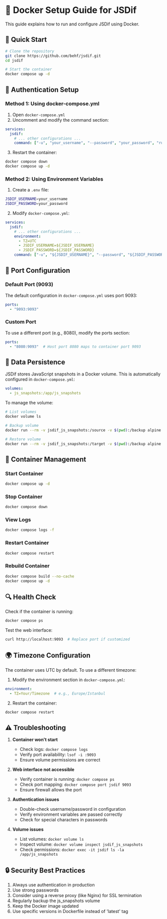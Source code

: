 # 🐳 Docker Setup Guide for JSDif

This guide explains how to run and configure JSDif using Docker.

## 🚀 Quick Start

```bash
# Clone the repository
git clone https://github.com/behf/jsdif.git
cd jsdif

# Start the container
docker compose up -d
```

## 🔐 Authentication Setup

### Method 1: Using docker-compose.yml

1. Open `docker-compose.yml`
2. Uncomment and modify the command section:

```yaml
services:
  jsdif:
    # ... other configurations ...
    command: ["-u", "your_username", "--password", "your_password", "run"]
```

3. Restart the container:
```bash
docker compose down
docker compose up -d
```

### Method 2: Using Environment Variables

1. Create a `.env` file:
```bash
JSDIF_USERNAME=your_username
JSDIF_PASSWORD=your_password
```

2. Modify `docker-compose.yml`:
```yaml
services:
  jsdif:
    # ... other configurations ...
    environment:
      - TZ=UTC
      - JSDIF_USERNAME=${JSDIF_USERNAME}
      - JSDIF_PASSWORD=${JSDIF_PASSWORD}
    command: ["-u", "${JSDIF_USERNAME}", "--password", "${JSDIF_PASSWORD}", "run"]
```

## 🔌 Port Configuration

### Default Port (9093)

The default configuration in `docker-compose.yml` uses port 9093:
```yaml
ports:
  - "9093:9093"
```

### Custom Port

To use a different port (e.g., 8080), modify the ports section:
```yaml
ports:
  - "8080:9093"  # Host port 8080 maps to container port 9093
```

## 💾 Data Persistence

JSDif stores JavaScript snapshots in a Docker volume. This is automatically configured in `docker-compose.yml`:

```yaml
volumes:
  - js_snapshots:/app/js_snapshots
```

To manage the volume:
```bash
# List volumes
docker volume ls

# Backup volume
docker run --rm -v jsdif_js_snapshots:/source -v $(pwd):/backup alpine tar czf /backup/js_snapshots_backup.tar.gz -C /source .

# Restore volume
docker run --rm -v jsdif_js_snapshots:/target -v $(pwd):/backup alpine sh -c "cd /target && tar xzf /backup/js_snapshots_backup.tar.gz"
```

## 🔄 Container Management

### Start Container
```bash
docker compose up -d
```

### Stop Container
```bash
docker compose down
```

### View Logs
```bash
docker compose logs -f
```

### Restart Container
```bash
docker compose restart
```

### Rebuild Container
```bash
docker compose build --no-cache
docker compose up -d
```

## 🔍 Health Check

Check if the container is running:
```bash
docker compose ps
```

Test the web interface:
```bash
curl http://localhost:9093  # Replace port if customized
```

## 🌍 Timezone Configuration

The container uses UTC by default. To use a different timezone:

1. Modify the environment section in `docker-compose.yml`:
```yaml
environment:
  - TZ=Your/Timezone  # e.g., Europe/Istanbul
```

2. Restart the container:
```bash
docker compose restart
```

## ⚠️ Troubleshooting

1. **Container won't start**
   - Check logs: `docker compose logs`
   - Verify port availability: `lsof -i :9093`
   - Ensure volume permissions are correct

2. **Web interface not accessible**
   - Verify container is running: `docker compose ps`
   - Check port mapping: `docker compose port jsdif 9093`
   - Ensure firewall allows the port

3. **Authentication issues**
   - Double-check username/password in configuration
   - Verify environment variables are passed correctly
   - Check for special characters in passwords

4. **Volume issues**
   - List volumes: `docker volume ls`
   - Inspect volume: `docker volume inspect jsdif_js_snapshots`
   - Check permissions: `docker exec -it jsdif ls -la /app/js_snapshots`

## 🔒 Security Best Practices

1. Always use authentication in production
2. Use strong passwords
3. Consider using a reverse proxy (like Nginx) for SSL termination
4. Regularly backup the js_snapshots volume
5. Keep the Docker image updated
6. Use specific versions in Dockerfile instead of 'latest' tag
